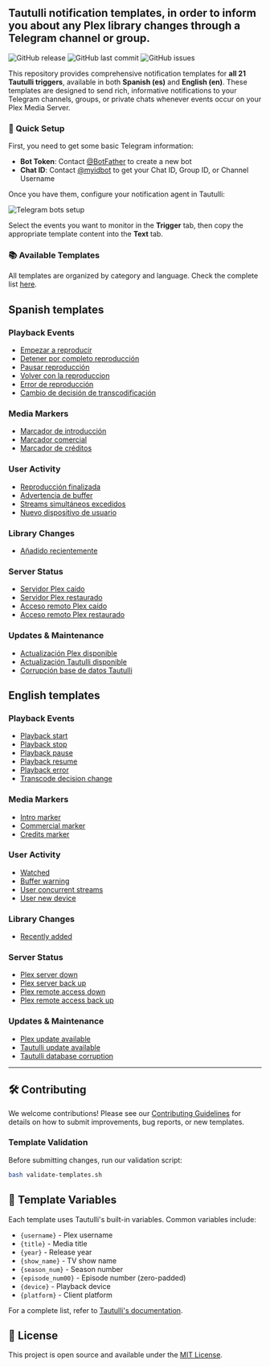 ## Tautulli notification templates, in order to inform you about any Plex library changes through a Telegram channel or group.

![GitHub release](https://img.shields.io/github/v/release/smtdev/tautulli-telegram-notifications)
![GitHub last commit](https://img.shields.io/github/last-commit/smtdev/tautulli-telegram-notifications)
![GitHub issues](https://img.shields.io/github/issues/smtdev/tautulli-telegram-notifications)

This repository provides comprehensive notification templates for **all 21 Tautulli triggers**, available in both **Spanish (es)** and **English (en)**. These templates are designed to send rich, informative notifications to your Telegram channels, groups, or private chats whenever events occur on your Plex Media Server.

### 🚀 Quick Setup

First, you need to get some basic Telegram information:

* **Bot Token**: Contact [@BotFather](https://telegram.me/BotFather "@BotFather Telegram bot") to create a new bot
* **Chat ID**: Contact [@myidbot](https://telegram.me/myidbot "@myidbot Telegram bot") to get your Chat ID, Group ID, or Channel Username

Once you have them, configure your notification agent in Tautulli:

![Telegram bots setup](resources/tautulli-telegram-setup.jpg)

Select the events you want to monitor in the **Trigger** tab, then copy the appropriate template content into the **Text** tab.

### 📚 Available Templates

All templates are organized by category and language. Check the complete list [here](templates).


## Spanish templates

### Playback Events
* [Empezar a reproducir](templates/es/playback-start-es)
* [Detener por completo reproducción](templates/es/playback-stop-es)
* [Pausar reproducción](templates/es/playback-pause-es)
* [Volver con la reproduccion](templates/es/playback-resume-es)
* [Error de reproducción](templates/es/playback-error-es)
* [Cambio de decisión de transcodificación](templates/es/transcode-decision-change-es)

### Media Markers
* [Marcador de introducción](templates/es/intro-marker-es)
* [Marcador comercial](templates/es/commercial-marker-es)
* [Marcador de créditos](templates/es/credits-marker-es)

### User Activity
* [Reproducción finalizada](templates/es/watched-es)
* [Advertencia de buffer](templates/es/buffer-warning-es)
* [Streams simultáneos excedidos](templates/es/user-concurrent-streams-es)
* [Nuevo dispositivo de usuario](templates/es/user-new-device-es)

### Library Changes
* [Añadido recientemente](templates/es/recently-added-es)

### Server Status
* [Servidor Plex caído](templates/es/plex-server-down-es)
* [Servidor Plex restaurado](templates/es/plex-server-back-up-es)
* [Acceso remoto Plex caído](templates/es/plex-remote-access-down-es)
* [Acceso remoto Plex restaurado](templates/es/plex-remote-access-back-up-es)

### Updates & Maintenance
* [Actualización Plex disponible](templates/es/plex-update-available-es)
* [Actualización Tautulli disponible](templates/es/tautulli-update-available-es)
* [Corrupción base de datos Tautulli](templates/es/tautulli-database-corruption-es)

## English templates

### Playback Events
* [Playback start](templates/en/playback-start-en)
* [Playback stop](templates/en/playback-stop-en)
* [Playback pause](templates/en/playback-pause-en)
* [Playback resume](templates/en/playback-resume-en)
* [Playback error](templates/en/playback-error-en)
* [Transcode decision change](templates/en/transcode-decision-change-en)

### Media Markers
* [Intro marker](templates/en/intro-marker-en)
* [Commercial marker](templates/en/commercial-marker-en)
* [Credits marker](templates/en/credits-marker-en)

### User Activity
* [Watched](templates/en/watched-en)
* [Buffer warning](templates/en/buffer-warning-en)
* [User concurrent streams](templates/en/user-concurrent-streams-en)
* [User new device](templates/en/user-new-device-en)

### Library Changes
* [Recently added](templates/en/recently-added-en)

### Server Status
* [Plex server down](templates/en/plex-server-down-en)
* [Plex server back up](templates/en/plex-server-back-up-en)
* [Plex remote access down](templates/en/plex-remote-access-down-en)
* [Plex remote access back up](templates/en/plex-remote-access-back-up-en)

### Updates & Maintenance
* [Plex update available](templates/en/plex-update-available-en)
* [Tautulli update available](templates/en/tautulli-update-available-en)
* [Tautulli database corruption](templates/en/tautulli-database-corruption-en)

---

## 🛠️ Contributing

We welcome contributions! Please see our [Contributing Guidelines](CONTRIBUTING.md) for details on how to submit improvements, bug reports, or new templates.

### Template Validation

Before submitting changes, run our validation script:
```bash
bash validate-templates.sh
```

## 📝 Template Variables

Each template uses Tautulli's built-in variables. Common variables include:
- `{username}` - Plex username
- `{title}` - Media title  
- `{year}` - Release year
- `{show_name}` - TV show name
- `{season_num}` - Season number
- `{episode_num00}` - Episode number (zero-padded)
- `{device}` - Playback device
- `{platform}` - Client platform

For a complete list, refer to [Tautulli's documentation](https://github.com/Tautulli/Tautulli/wiki/Custom-Notification-Text).

## 📄 License

This project is open source and available under the [MIT License](LICENSE).
